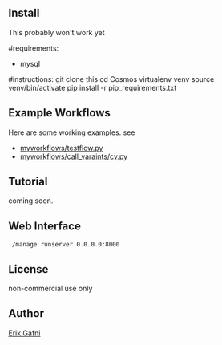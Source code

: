 ## Install
This probably won't work yet

#requirements:
- mysql

#instructions:
	git clone this
	cd Cosmos
	virtualenv venv
	source venv/bin/activate
	pip install -r pip_requirements.txt

## Example Workflows

Here are some working examples.  see
* [myworkflows/testflow.py](Cosmos/blob/master/my_workflows/testflow.py)
* [myworkflows/call_varaints/cv.py](Cosmos/blob/master/my_workflows/call_variants/cv.py)


## Tutorial

coming soon.

## Web Interface
`./manage runserver 0.0.0.0:8000`

## License

non-commercial use only

## Author

[Erik Gafni](mailto:erik_gafni@hms.harvard.edu)
